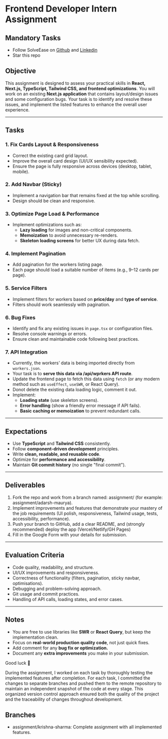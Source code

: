 # Frontend Developer Intern Assignment  

## Mandatory Tasks
- Follow SolveEase on [Github](https://github.com/solve-ease) and [Linkedin](https://www.linkedin.com/company/solve-ease)
- Star this repo

## Objective  
This assignment is designed to assess your practical skills in **React, Next.js, TypeScript, Tailwind CSS, and frontend optimizations**. You will work on an existing **Next.js application** that contains layout/design issues and some configuration bugs. Your task is to identify and resolve these issues, and implement the listed features to enhance the overall user experience. 

---

## Tasks  

### 1. Fix Cards Layout & Responsiveness  
- Correct the existing card grid layout.  
- Improve the overall card design (UI/UX sensibility expected).  
- Ensure the page is fully responsive across devices (desktop, tablet, mobile).  

### 2. Add Navbar (Sticky)  
- Implement a navigation bar that remains fixed at the top while scrolling.  
- Design should be clean and responsive.  

### 3. Optimize Page Load & Performance  
- Implement optimizations such as:  
  - **Lazy loading** for images and non-critical components.  
  - **Memoization** to avoid unnecessary re-renders.  
  - **Skeleton loading screens** for better UX during data fetch.  

### 4. Implement Pagination  
- Add pagination for the workers listing page.  
- Each page should load a suitable number of items (e.g., 9–12 cards per page).  

### 5. Service Filters  
- Implement filters for workers based on **price/day** and **type of service**.  
- Filters should work seamlessly with pagination.  

### 6. Bug Fixes  
- Identify and fix any existing issues in `page.tsx` or configuration files.  
- Resolve console warnings or errors.  
- Ensure clean and maintainable code following best practices.  

### 7. API Integration  
- Currently, the workers’ data is being imported directly from `workers.json`.  
- Your task is to **serve this data via /api/wprkers API route**.  
- Update the frontend page to fetch this data using `fetch` (or any modern method such as `useEffect`, `useSWR`, or React Query).
- Donot delete the existing data loading logic, comment it out.  
- Implement:  
  - **Loading state** (use skeleton screens).  
  - **Error handling** (show a friendly error message if API fails).  
  - **Basic caching or memoization** to prevent redundant calls.  

---

## Expectations  
- Use **TypeScript** and **Tailwind CSS** consistently.  
- Follow **component-driven development** principles.  
- Write **clean, readable, and reusable code**.  
- Optimize for **performance and accessibility**.  
- Maintain **Git commit history** (no single "final commit").  

---

## Deliverables  
1. Fork the repo and work from a branch named: assignment/<your-full-name> (for example: assignment/adarsh-maurya).
2. Implement improvements and features that demonstrate your mastery of the job requirements (UI polish, responsiveness, Tailwind usage, tests, accessibility, performance).
3. Push your branch to GitHub, add a clear README, and (strongly recommended) deploy the app (Vercel/Netlify/GH Pages)
3. Fill in the Google Form with your details for submission.

---

## Evaluation Criteria  
- Code quality, readability, and structure.  
- UI/UX improvements and responsiveness.  
- Correctness of functionality (filters, pagination, sticky navbar, optimisations).  
- Debugging and problem-solving approach.  
- Git usage and commit practices.  
- Handling of API calls, loading states, and error cases.  

---

## Notes  
- You are free to use libraries like **SWR** or **React Query**, but keep the implementation clean.  
- Focus on **real-world production quality code**, not just quick fixes. 
- Add comment for any **bug fix or optimization.** 
- Document any **extra improvements** you make in your submission.

Good luck 🚀  





During the assignment, I worked on each task by thoroughly testing the implemented features after completion. For each task, I committed the changes to separate branches and pushed them to the remote repository to maintain an independent snapshot of the code at every stage. This organized version control approach ensured both the quality of the project and the traceability of changes throughout development.

## Branches
- assignment/krishna-sharma: Complete assignment with all implemented features.
